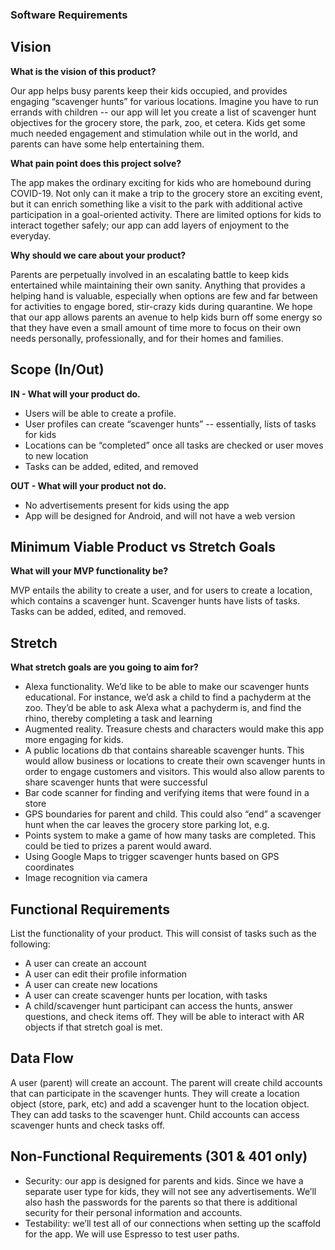 ### Software Requirements

## Vision

**What is the vision of this product?**

Our app helps busy parents keep their kids occupied, and provides engaging “scavenger hunts” for various locations. Imagine you have to run errands with children -- our app will let you create a list of scavenger hunt objectives for the grocery store, the park, zoo, et cetera. Kids get some much needed engagement and stimulation while out in the world, and parents can have some help entertaining them.

**What pain point does this project solve?**

The app makes the ordinary exciting for kids who are homebound during COVID-19. Not only can it make a trip to the grocery store an exciting event, but it can enrich something like a visit to the park with additional active participation in a goal-oriented activity. There are limited options for kids to interact together safely; our app can add layers of enjoyment to the everyday.

**Why should we care about your product?**

Parents are perpetually involved in an escalating battle to keep kids entertained while maintaining their own sanity. Anything that provides a helping hand is valuable, especially when options are few and far between for activities to engage bored, stir-crazy kids during quarantine. We hope that our app allows parents an avenue to help kids burn off some energy so that they have even a small amount of time more to focus on their own needs personally, professionally, and for their homes and families.

## Scope (In/Out)

**IN - What will your product do.**

- Users will be able to create a profile.
- User profiles can create “scavenger hunts” -- essentially, lists of tasks for kids
- Locations can be “completed” once all tasks are checked or user moves to new location
- Tasks can be added, edited, and removed

**OUT - What will your product not do.**
- No advertisements present for kids using the app
- App will be designed for Android, and will not have a web version



## Minimum Viable Product vs Stretch Goals

**What will your MVP functionality be?**

MVP entails the ability to create a user, and for users to create a location, which contains a scavenger hunt. Scavenger hunts have lists of tasks. Tasks can be added, edited, and removed.

## Stretch

**What stretch goals are you going to aim for?**
- Alexa functionality. We’d like to be able to make our scavenger hunts educational. For instance, we’d ask a child to find a pachyderm at the zoo. They’d be able to ask Alexa what a pachyderm is, and find the rhino, thereby completing a task and learning
- Augmented reality. Treasure chests and characters would make this app more engaging for kids.
- A public locations db that contains shareable scavenger hunts. This would allow business or locations to create their own scavenger hunts in order to engage customers and visitors. This would also allow parents to share scavenger hunts that were successful
- Bar code scanner for finding and verifying items that were found in a store
- GPS boundaries for parent and child. This could also “end” a scavenger hunt when the car leaves the grocery store parking lot, e.g.
- Points system to make a game of how many tasks are completed. This could be tied to prizes a parent would award.
- Using Google Maps to trigger scavenger hunts based on GPS coordinates
- Image recognition via camera

## Functional Requirements

List the functionality of your product. This will consist of tasks such as the following:

- A user can create an account
- A user can edit their profile information
- A user can create new locations
- A user can create scavenger hunts per location, with tasks
- A child/scavenger hunt participant can access the hunts, answer questions, and check items off. They will be able to interact with AR objects if that stretch goal is met.

## Data Flow

A user (parent) will create an account. The parent will create child accounts that can participate in the scavenger hunts. They will create a location object (store, park, etc) and add a scavenger hunt to the location object. They can add tasks to the scavenger hunt. Child accounts can access scavenger hunts and check tasks off.

## Non-Functional Requirements (301 & 401 only)

- Security: our app is designed for parents and kids. Since we have a separate user type for kids, they will not see any advertisements. We’ll also hash the passwords for the parents so that there is additional security for their personal information and accounts.
- Testability: we’ll test all of our connections when setting up the scaffold for the app. We will use Espresso to test user paths.

